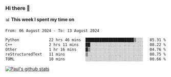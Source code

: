 ### Hi there 👋

📊 **This week I spent my time on**
<!--START_SECTION:waka-->

```txt
From: 06 August 2024 - To: 13 August 2024

Python             22 hrs 46 mins  █████████████████████▒░░░   85.31 %
C++                2 hrs 11 mins   ██░░░░░░░░░░░░░░░░░░░░░░░   08.22 %
Other              1 hr 16 mins    █▒░░░░░░░░░░░░░░░░░░░░░░░   04.76 %
reStructuredText   11 mins         ▒░░░░░░░░░░░░░░░░░░░░░░░░   00.75 %
TOML               10 mins         ░░░░░░░░░░░░░░░░░░░░░░░░░   00.66 %
```

<!--END_SECTION:waka-->


[![Paul's github stats](https://github-readme-stats.vercel.app/api?username=mickeyouyou&theme=dracula&show_icons=true)](https://github.com/anuraghazra/github-readme-stats)
